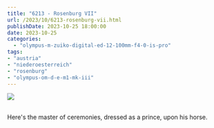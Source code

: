```yaml
---
title: "6213 - Rosenburg VII"
url: /2023/10/6213-rosenburg-vii.html
publishDate: 2023-10-25 18:00:00
date: 2023-10-25
categories:
  - "olympus-m-zuiko-digital-ed-12-100mm-f4-0-is-pro"
tags:
- "austria"
- "niederoesterreich"
- "rosenburg"
- "olympus-om-d-e-m1-mk-iii"
---
```

<div class="container">
<div class="center"><a target="_blank" href="https://d25zfm9zpd7gm5.cloudfront.net/1200x1200/2020/20200601_100617_lr.jpg"><img class="webfeedsFeaturedVisual" src="https://d25zfm9zpd7gm5.cloudfront.net/0600x0600/2020/20200601_100617_lr.jpg" /></a></div>
</div>
<br />

Here's the master of ceremonies, dressed as a prince, upon his horse.
